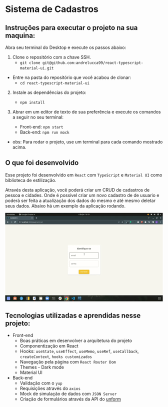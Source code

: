 # Sistema de Cadastros

## Instruções para executar o projeto na sua maquina:

Abra seu terminal do Desktop e execute os passos abaixo:

1. Clone o repositório com a chave SSH.
   * `git clone git@github.com:andrelucca99/react-typescript-material-ui.git`
  * Entre na pasta do repositório que você acabou de clonar:
    * `cd react-typescript-material-ui`

2. Instale as dependências do projeto:

    * `npm install`

3. Abrar em um editor de texto de sua preferência e execute os comandos a seguir no seu terminal:

   * Front-end: `npm start`
   * Back-end: `npm run mock`
* obs: Para rodar o projeto, use um terminal para cada comando mostrado acima.

## O que foi desenvolvido

Esse projeto foi desenvolvido em `React` com `TypeScript` e `Material UI` como biblioteca de estilização.

Através desta aplicação, você poderá criar um CRUD de cadastros de pessoa e cidades. Onde é possível criar um novo cadastro de de usuario e poderá ser feita a atualização dos dados do mesmo e até mesmo deletar seus dados. Abaixo há um exemplo da aplicação rodando.

![exemplo](./src/app.gif)

## Tecnologias utilizadas e aprendidas nesse projeto:
  * Front-end
    * Boas práticas em desenvolver a arquitetura do projeto
    * Componentização em React
    * Hooks: `useState`, `useEffect`, `useMemo`, `useRef`, `useCallback`, `createContext`, `hooks customizados`
    * Navegação pela página com `React Router Dom`
    * Themes - Dark mode
    * Material UI
  * Back-end
    * Validação com o `yup`
    * Requisições através do `axios`
    * Mock de simulação de dados com `JSON Server`
    * Criação de formulários através da API do <a href="https://github.com/unform/unform" target="_blank">unform</a>

